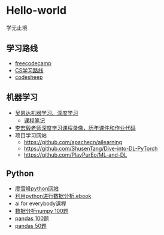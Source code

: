 # Hello-world
学无止境
## 学习路线
- [freecodecamp](https://chinese.freecodecamp.org/learn/)
- [CS学习路线](https://github.com/izackwu/TeachYourselfCS-CN)
- [codesheep](https://www.r2coding.com/#/)
## 机器学习
-  [吴恩达机器学习、深度学习](https://www.bilibili.com/video/BV164411b7dx?spm_id_from=333.337.search-card.all.click) 
   - [课程笔记](https://momodel.github.io/mlbook/01-1.html)
-  [李宏毅老师深度学习课程录像，历年课件和作业代码 ](https://speech.ee.ntu.edu.tw/~hylee/ml/2022-spring.php) 
-  项目学习网站
   - https://github.com/apachecn/ailearning
   - https://github.com/ShusenTang/Dive-into-DL-PyTorch  
   - https://github.com/PlayPurEo/ML-and-DL
## Python
- [廖雪峰python网站](https://www.liaoxuefeng.com)
- [利用python进行数据分析.ebook](https://wizardforcel.gitbooks.io/pyda-2e/content/2.html)
- ai for everybody课程
- [数据分析numpy 100题](https://www.yanxishe.com/columnDetail/24784)
- [pandas 100题](https://www.yanxishe.com/columnDetail/17112)
- [pandas 50题](https://zhuanlan.zhihu.com/p/94096219)
